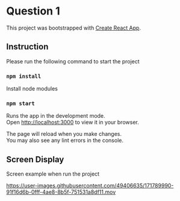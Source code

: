 # Question 1

This project was bootstrapped with [Create React App](https://github.com/facebook/create-react-app).

## Instruction

Please run the following command to start the project

### `npm install`

Install node modules

### `npm start`

Runs the app in the development mode.\
Open [http://localhost:3000](http://localhost:3000) to view it in your browser.

The page will reload when you make changes.\
You may also see any lint errors in the console.

## Screen Display

Screen example when run the project

https://user-images.githubusercontent.com/49406635/171789990-91f16d6b-0fff-4ae8-8b5f-751531a8df11.mov
